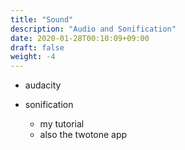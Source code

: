 ```yaml
---
title: "Sound"
description: "Audio and Sonification"
date: 2020-01-28T00:10:09+09:00
draft: false
weight: -4
---
```


- audacity

- sonification
  - my tutorial
  - also the twotone app
